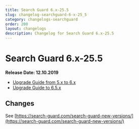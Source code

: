 ```yaml
---
title: Search Guard 6.x-25.5
slug: changelog-searchguard-6-x-25_5
category: changelogs-searchguard
order: 200
layout: changelogs
description: Changelog for Search Guard 6.x-25.5
---
```


<!---
Copryight 2019 floragunn GmbH
-->

# Search Guard 6.x-25.5

**Release Date: 12.10.2019**

* [Upgrade Guide from 5.x to 6.x](upgrading-5-6)
* [Upgrade Guide to 6.5.x](upgrading-560)

## Changes

See [https://search-guard.com/search-guard-new-versions/](https://search-guard.com/search-guard-new-versions/)
